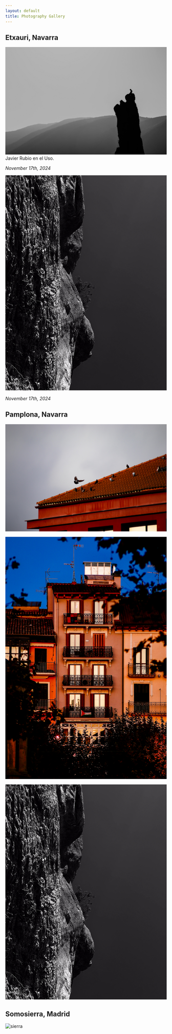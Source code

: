 ```yaml
---
layout: default
title: Photography Gallery
---
```



## Etxauri, Navarra
![javiuso](assets/photos/javiuso.jpg)
Javier Rubio en el Uso.


*November 17th, 2024*



![muro](assets/photos/muro.jpg)


*November 17th, 2024*


## Pamplona, Navarra
![paloma](assets/photos/paloma.jpg)


![plaza](assets/photos/plaza.jpg)


![muro](assets/photos/muro.jpg)


## Somosierra, Madrid
![sierra](assets/photos/sierra.jpg)
